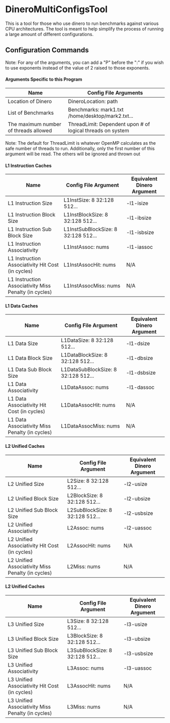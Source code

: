 # DineroMultiConfigsTool
This is a tool for those who use dinero to run benchmarks against various CPU architectures. The tool is meant to help simplify the process of running a large amount of different configurations.

## Configuration Commands

Note: For any of the arguments, you can add a "P" before the ":" if you wish to use exponents instead of the value of 2 raised to those exponents.

#### Arguments Specific to this Program
| Name | Config File Arguments |
| --- | --- |
| Location of Dinero | DineroLocation: path |
| List of Benchmarks | Benchmarks: mark1.txt /home/desktop/mark2.txt... |
| The maximum number of threads allowed | ThreadLimit: Dependent upon # of logical threads on system |

Note: The default for ThreadLimit is whatever OpenMP calculates as the safe number of threads to run. Additionally, only the first number of this argument will be read. The others will be ignored and thrown out

#### L1 Instruction Caches
| Name | Config File Argument | Equivalent Dinero Argument |
| --- | --- | --- |
| L1 Instruction Size | L1InstSize: 8 32:128 512... | -l1-isize |
| L1 Instruction Block Size | L1InstBlockSize: 8 32:128 512... | -l1-ibsize |
| L1 Instruction Sub Block Size | L1InstSubBlockSize: 8 32:128 512... | -l1-isbsize |
| L1 Instruction Associativity | L1InstAssoc: nums | -l1-iassoc |
| L1 Instruction Associativity Hit Cost (in cycles) | L1InstAssocHit: nums | N/A |
| L1 Instruction Associativity Miss Penalty (in cycles) | L1InstAssocMiss: nums | N/A |

#### L1 Data Caches
| Name | Config File Argument | Equivalent Dinero Argument |
| --- | --- | --- |
| L1 Data Size | L1DataSize: 8 32:128 512... | -l1-dsize |
| L1 Data Block Size | L1DataBlockSize: 8 32:128 512... | -l1-dbsize |
| L1 Data Sub Block Size | L1DataSubBlockSize: 8 32:128 512... | -l1-dsbsize |
| L1 Data Associativity | L1DataAssoc: nums | -l1-dassoc |
| L1 Data Associativity Hit Cost (in cycles) | L1DataAssocHit: nums | N/A |
| L1 Data Associativity Miss Penalty (in cycles) | L1DataAssocMiss: nums | N/A |

#### L2 Unified Caches
| Name | Config File Argument | Equivalent Dinero Argument |
| --- | --- | --- |
| L2 Unified Size | L2Size: 8 32:128 512... | -l2-usize |
| L2 Unified Block Size | L2BlockSize: 8 32:128 512... | -l2-ubsize |
| L2 Unified Sub Block Size | L2SubBlockSize: 8 32:128 512... | -l2-usbsize |
| L2 Unified Associativity | L2Assoc: nums | -l2-uassoc |
| L2 Unified Associativity Hit Cost (in cycles) | L2AssocHit: nums | N/A |
| L2 Unified Associativity Miss Penalty (in cycles) | L2Miss: nums | N/A |

#### L2 Unified Caches
| Name | Config File Argument | Equivalent Dinero Argument |
| --- | --- | --- |
| L3 Unified Size | L3Size: 8 32:128 512... | -l3-usize |
| L3 Unified Block Size | L3BlockSize: 8 32:128 512... | -l3-ubsize |
| L3 Unified Sub Block Size | L3SubBlockSize: 8 32:128 512... | -l3-usbsize |
| L3 Unified Associativity | L3Assoc: nums | -l3-uassoc |
| L3 Unified Associativity Hit Cost (in cycles) | L3AssocHit: nums | N/A |
| L3 Unified Associativity Miss Penalty (in cycles) | L3Miss: nums | N/A |
